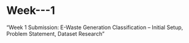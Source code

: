 # Week---1
“Week 1 Submission: E-Waste Generation Classification – Initial Setup, Problem Statement, Dataset Research”
